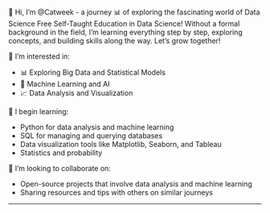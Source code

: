 👋 Hi, I’m @Catweek - a journey 📊 of exploring the fascinating world of Data Science Free Self-Taught Education in Data Science! 
Without a formal background in the field, I’m learning everything step by step, exploring concepts, and building skills along the way.
Let’s grow together!

👀 I’m interested in:
- 📊 Exploring Big Data and Statistical Models
- 🤖 Machine Learning and AI
- 📈 Data Analysis and Visualization

🌱 I begin learning:
- Python for data analysis and machine learning  
- SQL for managing and querying databases  
- Data visualization tools like Matplotlib, Seaborn, and Tableau  
- Statistics and probability  

💞️ I’m looking to collaborate on:
- Open-source projects that involve data analysis and machine learning  
- Sharing resources and tips with others on similar journeys  

---
